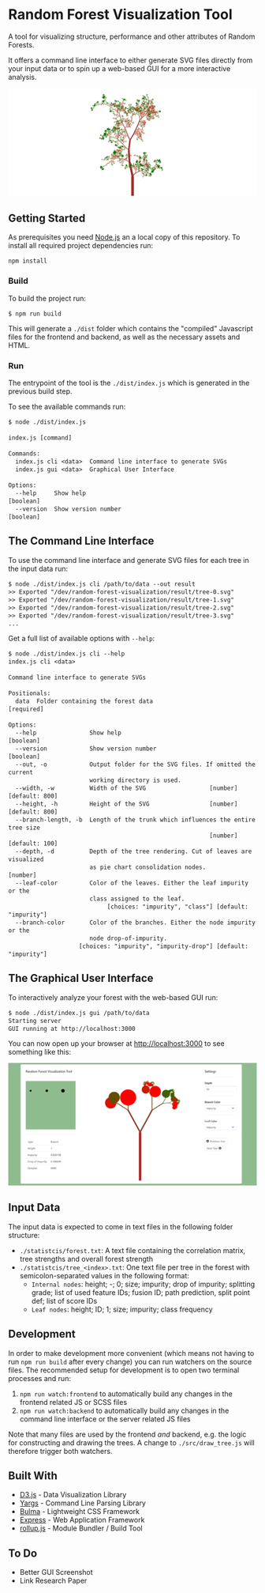 # Random Forest Visualization Tool

A tool for visualizing structure, performance and other attributes of Random Forests.

It offers a command line interface to either generate SVG files directly from your input data or to spin up a web-based GUI for a more interactive analysis.

![Tree](images/tree.png)

## Getting Started 

As prerequisites you need [Node.js](https://nodejs.org/en/download/) an a local copy of this repository. 
To install all required project dependencies run:
```
npm install
```

### Build

To build the project run:
```
$ npm run build
```
This will generate a `./dist` folder which contains the "compiled" Javascript files for the frontend and backend, as well as the necessary assets and HTML.

### Run
The entrypoint of the tool is the `./dist/index.js` which is generated in the previous build step.

To see the available commands run:
```
$ node ./dist/index.js

index.js [command]

Commands:
  index.js cli <data>  Command line interface to generate SVGs
  index.js gui <data>  Graphical User Interface

Options:
  --help     Show help                                                 [boolean]
  --version  Show version number                                       [boolean]
```

## The Command Line Interface
To use the command line interface and generate SVG files for each tree in the input data run:
```
$ node ./dist/index.js cli /path/to/data --out result
>> Exported "/dev/random-forest-visualization/result/tree-0.svg"
>> Exported "/dev/random-forest-visualization/result/tree-1.svg"
>> Exported "/dev/random-forest-visualization/result/tree-2.svg"
>> Exported "/dev/random-forest-visualization/result/tree-3.svg"
...
```

Get a full list of available options with `--help`:
```
$ node ./dist/index.js cli --help
index.js cli <data>

Command line interface to generate SVGs

Positionals:
  data  Folder containing the forest data                             [required]

Options:
  --help               Show help                                       [boolean]
  --version            Show version number                             [boolean]
  --out, -o            Output folder for the SVG files. If omitted the current
                       working directory is used.
  --width, -w          Width of the SVG                  [number] [default: 800]
  --height, -h         Height of the SVG                 [number] [default: 800]
  --branch-length, -b  Length of the trunk which influences the entire tree size
                                                         [number] [default: 100]
  --depth, -d          Depth of the tree rendering. Cut of leaves are visualized
                       as pie chart consolidation nodes.                [number]
  --leaf-color         Color of the leaves. Either the leaf impurity or the
                       class assigned to the leaf.
                            [choices: "impurity", "class"] [default: "impurity"]
  --branch-color       Color of the branches. Either the node impurity or the
                       node drop-of-impurity.
                    [choices: "impurity", "impurity-drop"] [default: "impurity"]
```

## The Graphical User Interface
To interactively analyze your forest with the web-based GUI run:
```
$ node ./dist/index.js gui /path/to/data
Starting server
GUI running at http://localhost:3000
```
You can now open up your browser at <http://localhost:3000> to see something like this:

![Tree](images/screenshot.png)


## Input Data
The input data is expected to come in text files in the following folder structure:
- `./statistcis/forest.txt`: A text file containing the correlation matrix, tree strengths and overall forest strength
- `./statistcis/tree_<index>.txt`: One text file per tree in the forest with semicolon-separated values in the following format:
    - `Internal nodes`: height;  -; 0; size; impurity; drop of impurity; splitting grade; list of used feature IDs; fusion ID; path prediction, split point def; list of score IDs
    - `Leaf nodes`: height; ID; 1; size; impurity; class frequency


## Development
In order to make development more convenient (which means not having to run `npm run build` after every change) you can run watchers on the source files. The recommended setup for development is to open two terminal processes and run:
1. `npm run watch:frontend` to automatically build any changes in the frontend related JS or SCSS files
2. `npm run watch:backend` to automatically build any changes in the command line interface or the server related JS files

Note that many files are used by the frontend _and_ backend, e.g. the logic for constructing and drawing the trees. A change to `./src/draw_tree.js` will therefore trigger both watchers.


## Built With

* [D3.js](https://d3js.org/) - Data Visualization Library
* [Yargs](https://github.com/yargs/yargs) - Command Line Parsing Library
* [Bulma](https://bulma.io/) - Lightweight CSS Framework
* [Express](https://expressjs.com/) - Web Application Framework
* [rollup.js](https://rollupjs.org/) - Module Bundler / Build Tool


## To Do
- Better GUI Screenshot
- Link Research Paper